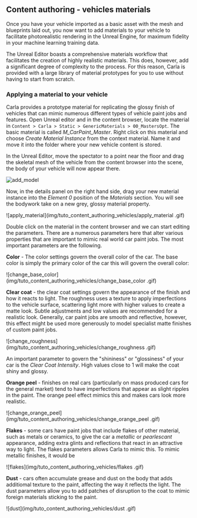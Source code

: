 ## Content authoring - vehicles materials

Once you have your vehicle imported as a basic asset with the mesh and blueprints laid out, you now want to add materials to your vehicle to facilitate photorealistic rendering in the Unreal Engine, for maximum fidelity in your machine learning training data.

The Unreal Editor boasts a comprehensive materials workflow that facilitates the creation of highly realistic materials. This does, however, add a significant degree of complexity to the process. For this reason, Carla is provided with a large library of material prototypes for you to use without having to start from scratch. 

### Applying a material to your vehicle

Carla provides a prototype material for replicating the glossy finish of vehicles that can mimic numerous different types of vehicle paint jobs and features. Open Unreal editor and in the content browser, locate the material in `Content > Carla > Static > GenericMaterials > 00_MastersOpt`. The basic material is called *M_CarPaint_Master*. Right click on this material and choose *Create Material Instance* from the context material. Name it and move it into the folder where your new vehicle content is stored.

In the Unreal Editor, move the spectator to a point near the floor and drag the skeletal mesh of the vehicle from the content browser into the scene, the body of your vehicle will now appear there. 

![add_model](img/tuto_content_authoring_vehicles/add_model.gif)

Now, in the details panel on the right hand side, drag your new material instance into the *Element 0* position of the *Materials* section. You will see the bodywork take on a new grey, glossy material property.

![apply_material](img/tuto_content_authoring_vehicles/apply_material
.gif)

Double click on the material in the content browser and we can start editing the parameters. There are a numerous parameters here that alter various properties that are important to mimic real world car paint jobs. The most important parameters are the following.



__Color__ - The color settings govern the overall color of the car. The base color is simply the primary color of the car this will govern the overall color:

![change_base_color](img/tuto_content_authoring_vehicles/change_base_color
.gif)

__Clear coat__ - the clear coat settings govern the appearance of the finish and how it reacts to light. The roughness uses a texture to apply imperfections to the vehicle surface, scattering light more with higher values to create a matte look. Subtle adjustments and low values are recommended for a realistic look. Generally, car paint jobs are smooth and reflective, however, this effect might be used more generously to model specialist matte finishes of custom paint jobs.

![change_roughness](img/tuto_content_authoring_vehicles/change_roughness
.gif)

An important parameter to govern the "shininess" or "glossiness" of your car is the *Clear Coat Intensity*. High values close to 1 will make the coat shiny and glossy.

__Orange peel__ - finishes on real cars (particularly on mass produced cars for the general market) tend to have imperfections that appear as slight ripples in the paint. The orange peel effect mimics this and makes cars look more realistic.

![change_orange_peel](img/tuto_content_authoring_vehicles/change_orange_peel
.gif)

__Flakes__ - some cars have paint jobs that include flakes of other material, such as metals or ceramics, to give the car a *metallic* or *pearlescant* appearance, adding extra glints and reflections that react in an attractive way to light. The flakes parameters allows Carla to mimic this. To mimic metallic finishes, it would be 

![flakes](img/tuto_content_authoring_vehicles/flakes
.gif)

__Dust__ - cars often accumulate grease and dust on the body that adds additiomal texture to the paint, affecting the way it reflects the light. The dust parameters allow you to add patches of disruption to the coat to mimic foreign materials sticking to the paint. 

![dust](img/tuto_content_authoring_vehicles/dust
.gif)

